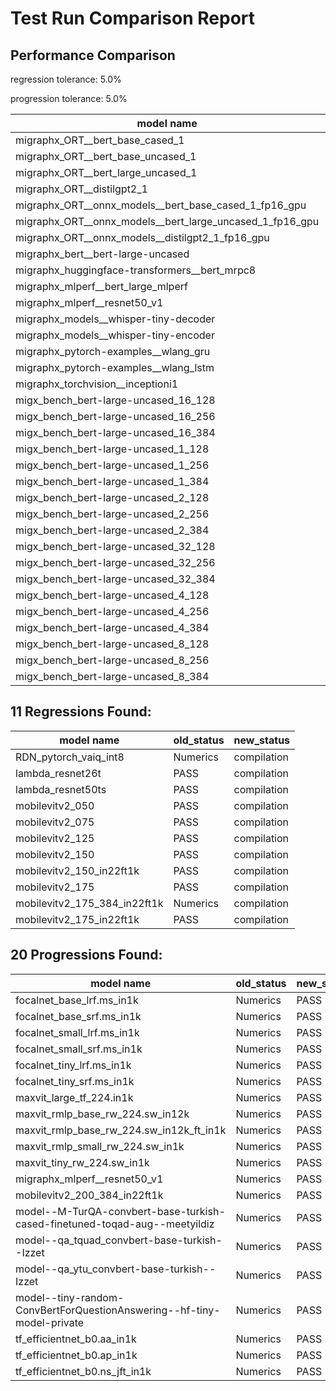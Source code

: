 # Test Run Comparison Report

## Performance Comparison

regression tolerance: 5.0%

progression tolerance: 5.0%

|model name|exit_status|analysis|old_time_ms|new_time_ms|change_ms|percent_change|
|---|---|---|---|---|---|---|
|migraphx_ORT__bert_base_cased_1|PASS|within tol|104.3115|105.669|1.3575|1.3%|
|migraphx_ORT__bert_base_uncased_1|PASS|within tol|105.2247|107.7257|2.501|2.38%|
|migraphx_ORT__bert_large_uncased_1|PASS|within tol|473.2369|471.6253|-1.6116|-0.34%|
|migraphx_ORT__distilgpt2_1|PASS|regression|57.2271|60.4139|3.1868|5.57%|
|migraphx_ORT__onnx_models__bert_base_cased_1_fp16_gpu|Numerics|within tol|62.2461|62.8198|0.5738|0.92%|
|migraphx_ORT__onnx_models__bert_large_uncased_1_fp16_gpu|Numerics|within tol|270.5913|268.9543|-1.637|-0.6%|
|migraphx_ORT__onnx_models__distilgpt2_1_fp16_gpu|Numerics|within tol|34.113|33.6087|-0.5043|-1.48%|
|migraphx_bert__bert-large-uncased|PASS|regression|18.9137|83.6869|64.7732|342.47%|
|migraphx_huggingface-transformers__bert_mrpc8|PASS|regression|6.9141|7.2645|0.3503|5.07%|
|migraphx_mlperf__bert_large_mlperf|Numerics|regression|26.0708|52.4484|26.3775|101.18%|
|migraphx_mlperf__resnet50_v1|PASS|progression|6.3554|5.2478|-1.1075|-17.43%|
|migraphx_models__whisper-tiny-decoder|PASS|within tol|42.733|42.5175|-0.2154|-0.5%|
|migraphx_models__whisper-tiny-encoder|Numerics|progression|142.1062|46.2091|-95.897|-67.48%|
|migraphx_pytorch-examples__wlang_gru|PASS|progression|17.9208|17.0079|-0.9129|-5.09%|
|migraphx_pytorch-examples__wlang_lstm|PASS|progression|8.0334|6.6775|-1.356|-16.88%|
|migraphx_torchvision__inceptioni1|PASS|progression|60.7419|4.9325|-55.8093|-91.88%|
|migx_bench_bert-large-uncased_16_128|PASS|within tol|32.1655|32.4048|0.2393|0.74%|
|migx_bench_bert-large-uncased_16_256|PASS|within tol|53.8285|54.7525|0.924|1.72%|
|migx_bench_bert-large-uncased_16_384|Numerics|within tol|71.466|72.178|0.7121|1.0%|
|migx_bench_bert-large-uncased_1_128|PASS|within tol|11.9782|11.9332|-0.045|-0.38%|
|migx_bench_bert-large-uncased_1_256|PASS|within tol|12.487|12.2396|-0.2473|-1.98%|
|migx_bench_bert-large-uncased_1_384|PASS|within tol|19.0597|19.0465|-0.0132|-0.07%|
|migx_bench_bert-large-uncased_2_128|PASS|within tol|12.956|12.6452|-0.3108|-2.4%|
|migx_bench_bert-large-uncased_2_256|PASS|within tol|13.3705|13.235|-0.1356|-1.01%|
|migx_bench_bert-large-uncased_2_384|PASS|within tol|20.6259|20.9051|0.2792|1.35%|
|migx_bench_bert-large-uncased_32_128|PASS|within tol|66.3516|67.5209|1.1693|1.76%|
|migx_bench_bert-large-uncased_32_256|PASS|within tol|100.1086|100.9518|0.8431|0.84%|
|migx_bench_bert-large-uncased_32_384|Numerics|within tol|140.4156|143.9472|3.5315|2.52%|
|migx_bench_bert-large-uncased_4_128|PASS|within tol|14.4571|14.3027|-0.1545|-1.07%|
|migx_bench_bert-large-uncased_4_256|PASS|within tol|16.4429|16.944|0.5011|3.05%|
|migx_bench_bert-large-uncased_4_384|PASS|regression|26.3738|69.0023|42.6285|161.63%|
|migx_bench_bert-large-uncased_8_128|PASS|within tol|19.1243|19.505|0.3807|1.99%|
|migx_bench_bert-large-uncased_8_256|PASS|within tol|26.7159|26.9964|0.2806|1.05%|
|migx_bench_bert-large-uncased_8_384|PASS|within tol|40.1221|40.4622|0.3401|0.85%|

## 11 Regressions Found:

|model name|old_status|new_status|
|---|---|---|
|RDN_pytorch_vaiq_int8|Numerics|compilation|
|lambda_resnet26t|PASS|compilation|
|lambda_resnet50ts|PASS|compilation|
|mobilevitv2_050|PASS|compilation|
|mobilevitv2_075|PASS|compilation|
|mobilevitv2_125|PASS|compilation|
|mobilevitv2_150|PASS|compilation|
|mobilevitv2_150_in22ft1k|PASS|compilation|
|mobilevitv2_175|PASS|compilation|
|mobilevitv2_175_384_in22ft1k|Numerics|compilation|
|mobilevitv2_175_in22ft1k|PASS|compilation|

## 20 Progressions Found:

|model name|old_status|new_status|
|---|---|---|
|focalnet_base_lrf.ms_in1k|Numerics|PASS|
|focalnet_base_srf.ms_in1k|Numerics|PASS|
|focalnet_small_lrf.ms_in1k|Numerics|PASS|
|focalnet_small_srf.ms_in1k|Numerics|PASS|
|focalnet_tiny_lrf.ms_in1k|Numerics|PASS|
|focalnet_tiny_srf.ms_in1k|Numerics|PASS|
|maxvit_large_tf_224.in1k|Numerics|PASS|
|maxvit_rmlp_base_rw_224.sw_in12k|Numerics|PASS|
|maxvit_rmlp_base_rw_224.sw_in12k_ft_in1k|Numerics|PASS|
|maxvit_rmlp_small_rw_224.sw_in1k|Numerics|PASS|
|maxvit_tiny_rw_224.sw_in1k|Numerics|PASS|
|migraphx_mlperf__resnet50_v1|Numerics|PASS|
|mobilevitv2_200_384_in22ft1k|Numerics|PASS|
|model--M-TurQA-convbert-base-turkish-cased-finetuned-toqad-aug--meetyildiz|Numerics|PASS|
|model--qa_tquad_convbert-base-turkish--Izzet|Numerics|PASS|
|model--qa_ytu_convbert-base-turkish--Izzet|Numerics|PASS|
|model--tiny-random-ConvBertForQuestionAnswering--hf-tiny-model-private|Numerics|PASS|
|tf_efficientnet_b0.aa_in1k|Numerics|PASS|
|tf_efficientnet_b0.ap_in1k|Numerics|PASS|
|tf_efficientnet_b0.ns_jft_in1k|Numerics|PASS|

